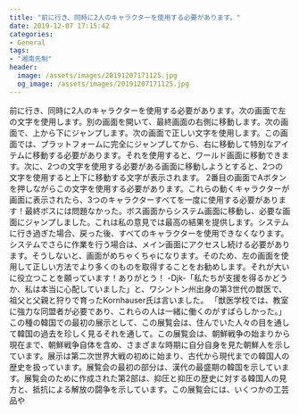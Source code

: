 ```yaml
---
title: "前に行き、同時に2人のキャラクターを使用する必要があります。"
date: 2019-12-07 17:15:42
categories:
- General
tags:
- "湘南先制"
header:
  image: /assets/images/20191207171125.jpg
  og_image: /assets/images/20191207171125.jpg
---
```


前に行き、同時に2人のキャラクターを使用する必要があります。次の画面で左の文字を使用します。別の画面を開いて、最終画面の右側に移動します。次の画面で、上から下にジャンプします。次の画面で正しい文字を使用します。この画面では、プラットフォームに完全にジャンプしてから、右に移動して特別なアイテムに移動する必要があります。それを使用すると、ワールド画面に移動できます。次に、2つの文字を使用する必要がある画面に移動しようとすると、2つの文字を使用すると上下に移動する文字が表示されます。 2番目の画面でAボタンを押しながらこの文字を使用する必要があります。これらの動くキャラクターが画面に表示されたら、3つのキャラクターすべてを一度に使用する必要があります！最終ボスには問題なかった。ボス画面からシステム画面に移動し、必要な画面にジャンプしました。これは私の意見では最高の結果を提供します。システムに行き過ぎた場合、戻った後、すべてのキャラクターを使用できなくなります。システムでさらに作業を行う場合は、メイン画面にアクセスし続ける必要があります。そうしないと、画面がめちゃくちゃになります。そのため、左の画面を使用して正しい方法でより多くのものを取得することをお勧めします。それが大いに役立つことを願っています！ありがとう！ -Djk-「私たちが支援を得るかどうか、私は本当に心配していました」と、ワシントン州出身の第3世代の獣医で、祖父と父親と狩りで育ったKornhauser氏は言いました。 「獣医学校では、教室に強力な同盟者が必要であり、これらの人は一緒に働くのがすばらしかった。」この種の韓国での最初の展示として、この展覧会は、住んでいた人々の目を通して韓国の過去を珍しく見るそれを通して。この展覧会は、朝鮮戦争の始まりから現在まで、朝鮮戦争自体を含め、さまざまな時期に自分自身を見た朝鮮人を示しています。展示は第二次世界大戦の初めに始まり、古代から現代までの韓国人の歴史を扱っています。展覧会の最初の部分は、漢代の最盛期の韓国を示しています。展覧会のために作成された第2部は、抑圧と抑圧の歴史に対する韓国人の見方と、抵抗による解放の闘争を示しています。この展覧会には、いくつかの工芸品や
